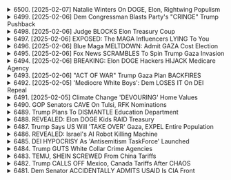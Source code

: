 <details>
<summary>6500. [2025-02-07] Natalie Winters On DOGE, Elon, Rightwing Populism</summary><br>

<a href="https://www.youtube.com/watch?v=vCKtPWCixrE" target="_blank">
    <img src="https://img.youtube.com/vi/vCKtPWCixrE/maxresdefault.jpg" 
        alt="[Youtube]" width="200">
</a>

# Natalie Winters On DOGE, Elon, Rightwing Populism

### 中文摘要與結構化總結

#### 1. 談話背景
- 演講者為一名政治評論家，可能隸屬右翼或保守派別。
- 討論主題圍繞美國當前的經濟、移民政策及中美貿易關係。

#### 2. 主要議題與觀點

##### a. 結構化總結
1. **媒體侵入問題**：
   - 指責傳統媒體未能有效報導白宮記者會，認為新媒體在這方面更為必要。
   
2. **經濟政策評析**：
   - 誤讚民主黨的經濟政策，尤其是拜登政府的「.inflate」措施。
   - 強調美國勞工數據混亂，消費信心指數與實際情況脫節。
   - 主張反對目前的經濟政策，並建議重新審視和改革。

3. **移民問題**：
   - 指出非法移民大約1500萬人，認為這對美國勞工薪資構成重大抑壓。
   - 認為限制非法移民有助於控制 inflation，並提升美國勞工待遇。

4. **中美貿易與產業政策**：
   - 批評民主黨的產業政策，尤其是外包（offshoring）現象，認為這損害了美國製造業和勞工利益。
   - 主張採取更強硬措施，如提高關稅（「穆奇」），以遏制中國及大型科技企業的影響。
   - 提到拆分大型科技公司，並支持彼得·納瓦羅（Peter Navarro）的觀點。

5. **政治與政策建議**：
   - 主張採取「 carrot and stick 」策略，既提供激勵，又施加壓力，以迫使企業回流美國。
   - 認為拜登政府缺乏誠意，未能有效執行國內製造業保護政策。
   - 提到對大型企業和富人的稅收政策，暗示應加重他們的負擔。

##### b. 具體觀點與批評
- **民主黨政策失敗**：
  - 指出民主黨的政策未能有效幫助美國勞工，反而導致經濟數據混亂。
  - 認為這些政策背後的根本原因是大企業、大額捐助者和外包利益集團的影響。
  
- **對中國及科技 giant 的強硬立場**：
  - 主張限制甚至驅逐中國企業，並支持拆分大型科技公司以促進公平競爭。

- **移民控制的重要性**：
  - 強調非法移民對美國勞工薪資的抑壓作用，認為這是導致 inflation 的原因之一。
  - 提出應採取更嚴厲措施來防止非法移民。

#### 3. 結論與呼籲
- 呼籲觀眾支持政治改革，反對當前政策，並贊助節目以獲取更多內容。
- 強調即將推出的「卡ounterpoints」系列，邀請觀眾期待進一步的討論。

#### 4. 其他注記
- 談話中多次提到電視節目《Breaking Points》，並鼓勵訂閱premium會員以獲得完整節目。
- 演講者對女性評論員Natalie表示讚賞，特別是她的服裝選擇，顯露出某些性別偏見。

### 總結
此次談話主要圍繞美國當前的經濟、移民和貿易政策展開，演講者批評民主黨的政策，強調其對美國勞工的不利影響，並提出一系列改革建議。此外，談話中也包含了對媒體、大型企業及非法移民的批判，展現出明顯的保守派立場。
</details>

<details>
<summary>6499. [2025-02-06] Dem Congressman Blasts Party's "CRINGE" Trump Pushback</summary><br>

<a href="https://www.youtube.com/watch?v=MskyyrbjpNM" target="_blank">
    <img src="https://img.youtube.com/vi/MskyyrbjpNM/maxresdefault.jpg" 
        alt="[Youtube]" width="200">
</a>

# Dem Congressman Blasts Party's "CRINGE" Trump Pushback

### 小結點整理

#### 1. 主題：共和黨員的政治抉擇與職涯考量
- **主題句**：共和黨員在政治立場與職涯之間面臨抉擻，需權衡利弊。
- **主要內容**：
  - 共和黨員若要保住職位，往往需要站在特朗普一邊。
  - 職涯考量使部分共和黨員選擇默不作聲或支持特朗普。
  - 特朗普的影響力在共和黨內不容忽視，許多政治人物因此趨附。

#### 2. 主題：特拉斯與共和黨的政治策略
- **主題句**：特拉斯的政治策略對共和黨未來具有深遠影響。
- **主要內容**：
  - 特朗普的政策和行動塑造了共和黨的形象和路線。
  - 共和黨需重新評估其政治立場，以應對特朗普時代的挑戰。
  - 內部意見分歧，但多數人仍支持特朗普的政治路向。

#### 3. 主題：選舉資金與政治影響力
- **主題句**：選舉資金的無限化威脅民主制度，需引起關注。
- **主要內容**：
  - 富豪如馬斯克在選舉中可透過大量捐款控制政黨立場。
  - 特朗普若參選，將可能動用巨額資金幹預政治生態。
  - 此現象威脅民主制度的公平性，引發公眾對政治腐敗的擔憂。

#### 4. 主題：民主制度的未來挑戰
- **主題句**：民主制度面臨前所未有的挑戰，需各界共同努力應對。
- **主要內容**：
  - 特拉斯與共和黨的合作威脅民主結構的穩固性。
  - 公民社會需提高警覺，共同抵制政治操縱。
  - 媒體與監督機構在揭露政治不當行為中扮演關鍵角色。

#### 5. 主題：獨立媒體的角色與重要性
- **主題句**：獨立媒體在信息傳播和民主監督中具有重要作用。
- **主要內容**：
  - 獨立媒體如Breaking Points提供多元視角，促進公共討論。
  - 支持獨立媒體可幫助維繫新聞自由，防止信息操控。
  - 觀眾應透過訂閱等方式支持獨立媒體，確保其持續運作。

### 總結
上述整理展示了當前美國政治生態中共和黨、特朗普及其盟友的行動對民主制度的影響。面對選舉資金濫用、政黨策略轉向等挑戰，公眾與媒體需共同努力，維繫民主制度的健康運作。
</details>

<details>
<summary>6498. [2025-02-06] Judge BLOCKS Elon Treasury Coup</summary><br>

<a href="https://www.youtube.com/watch?v=cCRRayRJpa0" target="_blank">
    <img src="https://img.youtube.com/vi/cCRRayRJpa0/maxresdefault.jpg" 
        alt="[Youtube]" width="200">
</a>

# Judge BLOCKS Elon Treasury Coup

### 小節主題：政權與司法對抗

#### 背景概述：
- **爭議焦點**：圍繞總統令及其合憲性，涉及行政分支與司法分支的權力分配。
- **核心問題**：特朗普政府試圖限制特定支出，挑戰Congress的財政權限。

### 紙本案件分析

#### 1. 財務系統凍結事件：
- **事實經過**：
  - 某些官員（如OMB）下令限制某些個人和組織對聯邦資金的存取。
  - 相關措施被法院裁定為非法並叫停。
  
- **法律爭議**：
  - 聲稱總統令逾越權限，侵蝕Congress的撥款職能。
  - 涉及《收支法案》和《國內法》等憲法條文。

#### 2. 環境保護政策實施阻礙：
- **事實經過**：
  - 白宮發布命令意圖停止特定環保項目的資金分配，包括EPA和其他機構。
  
- **法律依據**：
  - 主張總統有權制約Congress的撥款，以符合政策目標。
  - 與《收支法案》和《行政筦理法》產生沖突。

#### 3. 大規模押兌行動：
- **事實經過**：
  - 政府機關扣押多項環保補助金及貸款，影響氣候變革計劃。
  
- **法律爭議**：
  - 涉嫌違憲，侵蝕立法部門的財政控制權。
  - 受損當事人已提起訴訟。

### 司法判決與政策執行

#### 1. 法院裁定：
- 多項總統令被法院叫停，強調行政分支不得擅自凍結Congress核定之經費。

#### 2. 系統性阻礙：
- 少數機關持續執行總統指令，影響特定環保計劃的資金流動。

### 官方立場與未來展望

#### 1. 政府辯護理由：
- 主張總統有權管理政府資源，以優先處理國家利益。
- 強調行政效率和政策一致性的重要性。

#### 2. 立法部門反制措施：
- 考慮提出立法修訂，限制行政機關對 예산의 幹預權限。
  
#### 3. 司法途徑：
- 預期更多案件將上訴至最高法院，最終判決將決定總統令的合法性。

### 綜合結論

此次爭議凸顯了行政與立法分支間的權力制衡問題。特朗普政府試圖擴張行政權限，而司法部門則在捍衞Congress的財政主導權。案件的最終走向將對未來美國政治結構產生重要影響，值得持續關注。
</details>

<details>
<summary>6497. [2025-02-06] EXPOSED: The MAGA Influencers LYING To You</summary><br>

<a href="https://www.youtube.com/watch?v=GcmJZ0brphc" target="_blank">
    <img src="https://img.youtube.com/vi/GcmJZ0brphc/maxresdefault.jpg" 
        alt="[Youtube]" width="200">
</a>

# EXPOSED: The MAGA Influencers LYING To You

### 重點整理：

#### 1. **社交媒體平臺的影響與控制**
- **推特（Twitter）**作爲一個具有影響力的平臺，被用於傳播信息和影響公衆輿論。
- **伊隆·馬斯克（Elon Musk）**通過控制推特，能夠壓制批評者並推廣自己的利益，例如支持無政府資本主義和技術封建主義。
- **右翼政治力量**如斯蒂夫·班農和JD·瓦斯的影響力在平臺上的體現受到限制。

#### 2. **媒體報道與資金來源**
- **《紐約時報》**的資金來源被質疑，尤其是其與政府機構（如國防部）的關係。
- 報道指出，《紐約時報》在過去五年內從國防部分獲得約160萬美元的資金支持，而非來自其他部門。

#### 3. **輿論操控與虛假信息**
- 社交媒體平臺上的虛假信息和誤導性言論被放大，例如捏造《紐約時報》與政治資金的不正當關係。
- 這種現象加劇了「後真相」環境，使得錯誤主張獲得關注並影響公衆判斷。

#### 4. **政治動態與法律挑戰**
- **託馬斯·德梅洛（Thomas DeMere）**分析了一些法律問題和反對方的訴訟反應。
- 提到一些新的法院判決，暗示可能有關於加密貨幣（如狗狗幣）和對特朗普政府的潛在法律行動。

#### 5. **觀衆互動與節目支持**
- 鼓勵觀衆通過點讚、評論等方式支持視頻內容。
- 提供訂閱服務「breakingpoints」，以推廣獨立媒體的發展。

### 結論：
文章主要討論了社交媒體平臺在輿論操控中的作用，以及媒體資金來源的透明度問題。同時，提到了當前的政治動態和法律挑戰，呼籲公衆關注並支持獨立媒體，以促進信息的真實性和客觀性。
</details>

<details>
<summary>6496. [2025-02-06] Blue Maga MELTDOWN: Admit GAZA Cost Election</summary><br>

<a href="https://www.youtube.com/watch?v=OjMzT5AxnjM" target="_blank">
    <img src="https://img.youtube.com/vi/OjMzT5AxnjM/maxresdefault.jpg" 
        alt="[Youtube]" width="200">
</a>

# Blue Maga MELTDOWN: Admit GAZA Cost Election

### 中東局勢：以色列與巴勒斯坦衝突

1. **以色列與巴勒斯坦的基本矛盾**
   - 以色列和巴勒斯坦的衝突源於歷史、宗教及領土糾紛。
   - 巴勒斯坦人要求建立一個獨立國家，而以色列則擔心安全受到威脅。

2. **近期局勢發展**
   - 以色列首相ネタニヤフ提出將約旦河西岸變成「中東裡維埃拉」的計劃，引起巴勒斯坦強烈反對。
   - 巴勒斯坦領導人表示此計劃完全否定了巴勒斯坦人民的基本權利。

3. **國際反應**
   - 多個國家和國際組織表達關切，特別是阿拉伯聯盟和歐盟等。
   - 聯合國安理會於9月21日通過 resolution 2547，呼籲以色列停止一切定居點活動。

### 美國內政：總統政策對中東局勢的影響

1. **特朗普政府的政策**
   - 特朗普曾表示支持以色列的所有要求，並承諾將耶路撒冷作為以色列首都。
   - 他簽署了「 normalization agreements」，與阿聯酋等阿拉伯國家建立外交 relations。

2. **拜登政府的策略**
   - 拜登 administration 舉>Returns without borders>為口號，強調支持巴勒斯坦自決權。
   - 美國在中東的政策開始向平衡以色列和巴勒斯坦雙方利益的方向轉化。

3. **政策影響**
   - 特朗普的政策導致美國與多個阿拉伯國家關係緊張。
   - 拜登政府的政策則有助於緩和部分地區 tension，但尚未見根本性改變。

### 政治宣傳：媒體在其中的角色

1. **媒體報導的雙重標準**
   - 西方媒體常以不同的標淮報導以色列和巴勒斯坦。
   - 例如，以色列的軍事行動往往被描述為「自衛」，而巴勒斯坦則被描寫為「恐怖主義」。

2. **社交媒體的作用**
   - 社交媒體平臺成為宣傳的重要工具，特-bin Laden 等激進分子利用網絡散佈極端思想。
   - YouTube 和 Twitter 等平臺上的內容往往會加深地區 tension。

3. **輿論 manipulation**
   - 各種政治廣告和宣傳片充斥著社交媒體，試圖塑造有利於己方的 public opinion。
   - 例如，特朗普政府曾大量投放宣傳片，強調以色列的安全需求。

### 美國大選：2024年選情分析

1. **主要候選人的立場**
   - 特朗普可能再次參選，他先前在中東問題上的強硬姿態受到部分選民歡迎。
   - 拜登若連任，預期將繼續推行平衡政策。

2. **選民反應**
   - 中東政策並非美國選民的首要關切，但卻是影響猶太裔和阿拉伯裔選民的重要因素。
   - 過去的選舉顯示，以色列的支持者往往傾向共和黨，而巴勒斯坦支持者則傾向民主黨。

3. **選情展望**
   - 如果2024年選情膠着，中東政策可能成為辯論焦點之一。
   - 特朗普若參選，他的強硬姿態可能吸引保守派票源；而拜登若連任，則可能鞏固民主黨在中東的影響力。

### 總結

以色列與巴勒斯坦的衝突是個複雜的歷史、宗教和政治問題。美國總統政策對局勢有著重要影響，但最終解決仍需各方共同努力。媒體在其中扮演了宣傳和塑造輿論的角色，而2024年大選可能成為美國中東政策的重要分水嶺。
</details>

<details>
<summary>6495. [2025-02-06] Fox News SCRAMBLES To Spin Trump Gaza Invasion</summary><br>

<a href="https://www.youtube.com/watch?v=z48saTv1b_U" target="_blank">
    <img src="https://img.youtube.com/vi/z48saTv1b_U/maxresdefault.jpg" 
        alt="[Youtube]" width="200">
</a>

# Fox News SCRAMBLES To Spin Trump Gaza Invasion

### 1. 主要事件或宣布：トランプがガザ地區への核爆弾投下を宣言？
- **內容**：トランプ大統領は、ガザ地區に対して核爆弾を使用する可能性を示唆した。
- **背景**：発言はイスラエルとパレスチナの紛爭関連の意見交換中に行われた。
- **目的**：イスラエルに対する強硬な支持を表明し、ハマスなどの武裝組織に対抗する姿勢を示すものと見られる。

### 2. 國內政治情勢：トランプの発言に対する反応と支持者の動向
- **共和黨**：一部の共和黨議員は、トランプの大膽な発言に賛成し、イスラエルへの支持を強調。
- **民主黨**： większo besar dari mereka menganggap ucapan ini sebagai provokasi dan tidak realistis.
- **一般國民**：特定の世論調査では、軍事行動に対する支持が小幅ながらあることが指摘されている。

### 3. 國際関係：イスラエル、パレスチナ間の情勢及びトルコ、歐州連合等の立場
- **イスラエル**：トランプの発言を歓迎し、強硬なイスラエル支持を期待。
- **パレスチナ**：國際的な非難を浴びており、和平プロセスへの影響が懸念される。
- **トルコ**：中東地域の安定を重視する立場から、過激な軍事行動に反対する可能性が高い。
- **歐州連合（EU）**：イスラエルとパレスチナ間の和平プロセスを支持し、國際法に基づく解決を求める姿勢を強めると予想される。

### 4. 経済的影響：特にエネルギー資源（石油）に関するトランプの政策や聲明
- **石油政策**：トランプは中東地域での油田開発に注力し、石油自給を目指す方針。
- **経済的目的**：石油資源の安定供給を通じて経済的メリットを強調している。
- **リスク**：軍事衝突による石油価格の変動リスクが指摘されている。

### 5. 特殊要點：番組內的具體的な意見や視聴者への呼びかけ
- **番組の姿勢**：トランプの大膽な発言を支持するか、批判するかに焦點を當てた議論が行われている。
- **視聴者への呼びかけ**：番組終盤にて視聴者に「いいね」ボタンやコメント投稿を促すとともに、番組の拡散を図っている。
- **配信情報**：毎朝メールでの番組全體の無料配信が案內され、獨立系メディアの支援を呼びかけている。

以上が整理された要約です。
</details>

<details>
<summary>6494. [2025-02-06] BREAKING: Elon DOGE Hackers HIJACK Medicare Agency</summary><br>

<a href="https://www.youtube.com/watch?v=cEMKgSeljs4" target="_blank">
    <img src="https://img.youtube.com/vi/cEMKgSeljs4/maxresdefault.jpg" 
        alt="[Youtube]" width="200">
</a>

# BREAKING: Elon DOGE Hackers HIJACK Medicare Agency

### 要點整理：

#### 1. **elon musk 的影響力**
   - **政治與企業控制**：Elon Musk 正在努力掌控美國連邦政府的重要機構，以實現其長期 vision。
   - **金錢與資源**：他需要龐大的資金來支持火星計劃等項目，這使得聯邦政府成為關鍵角色。
   - **司法挑戰**：目前面臨法律 resistance，但尚未對其影響力造成決定性打擊。

#### 2. **共和黨的未來**
   - **JD Vance 的角色**：被視為共和黨未來的領軍人物，尤其在特朗普缺席的情況下。
   - **與伊隆·馬斯克的合作**：兩人關係密切，預期將進一步深化合作，影響共和黨政策方向。

#### 3. **科技寡頭的崛起**
   - **理想與現實**：部分技術精英（如Peter Thiel）視Elon Musk為新的「技術王侯」，夢想建立ハイテク封建社會。
   - **民主主義的挑戰**：擔心Elon Musk 的影響力可能導致民主制度的弱化。

#### 4. **特朗普的角色**
   - **多樣化的政治參與**：Trump 在移民、貿易等問題上有很大話語權，但相對缺乏長期 vision。
   - **與伊隆·馬斯克的比較**：相比Elon Musk 的革命性計劃，Trump 更像是一個「享樂型」政治家。

#### 5. **法律與道德考量**
   - **支出控制**：Elon Musk 力圖通過政府支出來支持其企業目標。
   - **貧富差距問題**：擔心他的某些政策可能進一步擴大社會不平等，例如鼓勵低教育層面的家庭生育更多孩子。

#### 6. **媒體與信息流**
   - **視頻號召力**：鼓勵觀眾點贊、留言以增加內容曝光度。
   - **獨立媒體的支持**：提倡支持獨立メディア Breakingpoints，以抗衡主流媒體 Narratives。

---

### 總結：
Elon Musk 的影響力正在美國政治與經濟領域迅速擴張，其目標不僅限於技術創新，更包括對國家資源的控制。共和黨內部的未來走向依賴於JD Vance等人的領導力，而科技寡頭的理想則可能改變現有民主制度的面貌。在這樣的背景下，法律 resistance 和媒體的作用顯得尤為重要。
</details>

<details>
<summary>6493. [2025-02-06] "ACT OF WAR" Trump Gaza Plan BACKFIRES</summary><br>

<a href="https://www.youtube.com/watch?v=4c45r9rLsJs" target="_blank">
    <img src="https://img.youtube.com/vi/4c45r9rLsJs/maxresdefault.jpg" 
        alt="[Youtube]" width="200">
</a>

# "ACT OF WAR" Trump Gaza Plan BACKFIRES

### 提供的中文文章重點整理

#### 一、文章主題與核心觀點
- **主題**：探討美國總統唐納德·特朗普在中東地區推行的政策及其影響，特別是將100萬 Palestini 聲民重新安置至約旦河谷地和埃及西奈半島的計劃。
- **核心觀點**：
  - 特朗普的政策被批評為魯莽且不切實際。
  - 中東國家如約旦和埃及對此計劃持反對態度，認為會破壞地區穩定。

#### 二、主要內容與爭議
1. **特朗普的政策目標**：
   - 要求將 Palestini 議民重新安置至約旦河谷地和西奈半島。
   - 目標是通過這種方式來解決 Palestini 議民問題。

2. **中東國家的反對聲音**：
   - **約旦**：
     - 副首相指責該計劃為「向阿拉伯人宣戰」。
     - 擔心會激化地區緊張，影響國內穩定。
   - **埃及**：
     - 同樣表達了對此計劃的不滿，擔心接收大量Palestini 議民將帶來社會和政治壓力。

3. **共和黨議員的疑問**：
   - 部分共和黨議員對該計劃表示懷疑，認為其實施可行性低。
   - 擔心可能引發更大規模的區域衝突。

#### 三、政策影響與挑戰
1. **經濟壓力與人口問題**：
   - 約旦和埃及擔心接收大量Palestini 議民會對本國經濟和社會造成負擔。
   - 尤其是約旦，其國內 Palestini 議民數量已佔總人口的多數。

2. **國際反應與外交壓力**：
   - 其他國家如科隆尼亞和巴拿馬對美國的相關政策表達不滿，拒絕合作。
   - 美國可能透過經濟脅迫（如關稅）來強行推進政策，但效果有限。

3. **地區穩定性風險**：
   - 重新安置計劃可能激發更大規模的抗議和衝突，威脅中東地區的和平與安全。

#### 四、專家與分析人士的看法
1. **對特朗普交涉能力的質疑**：
   - 多數國際觀察家對特朗普在中東地區的談判能力表示懷疑。
   - 認為其政策缺乏深思熟慮，可能帶來災難性後果。

2. **中東國家的政治考量**：
   - 各國領導人多以自身政權穩定為首要考慮，不太願意冒險支持美國的激進計劃。

3. **Palestini 議民的未來**：
   - 專家警告，重新安置計劃可能導致Palestini 議民陷入更為艱辛的生活環境，並進一步影響地區和平。

#### 五、結論與建議
1. **政策失敗的可能性**：
   - 特朗普的政策因缺乏國際支持和中東國家的合作而難以成功。
   - 可能導致美國在中東的信譽受到更大程度的損壞。

2. **未來展望**：
   -  更為克制和實際的外交策略來處理 Palestini 議民問題。
   - 強調國際合作與地區國家的利益平衡，避免激化矛盾。

以上內容為人工整理
</details>

<details>
<summary>6492. [2025-02-05] 'Mediocre White Boys': Dem LOSES IT On DEI Repeal</summary><br>

<a href="https://www.youtube.com/watch?v=MJp1DwzEzB4" target="_blank">
    <img src="https://img.youtube.com/vi/MJp1DwzEzB4/maxresdefault.jpg" 
        alt="[Youtube]" width="200">
</a>

# 'Mediocre White Boys': Dem LOSES IT On DEI Repeal

### 小節化整理

#### 1. **政治策略與民主黨考量**
   - **修辭與表現**：民主黨希望找到能有力對抗共和黨的人物，尤其是那些能通過修辭和表演吸引選民的候選人。
   - **對比與對立**：文中提到民主黨可能傾向於選擇像格裏姆這樣的激進表演者，以製造與共和黨之間的鮮明對立。

#### 2. **公衆反應與文化現象**
   - **社交媒體影響**：Tik Tok上Ryan成爲網紅，反映了年輕一代對政治內容的關注和傳播。
   - **娛樂化政治**：政治逐漸融入娛樂元素，如格裏姆的表演風格，吸引了更多觀衆。

#### 3. **媒體與節目討論**
   - **節目內容**：《Breaking Points》和《Counterpoints》等節目試圖通過深度分析和嘉賓訪談提供全面新聞。
   - **觀衆互動**：鼓勵觀衆訂閱YouTube頻道並關注Tik Tok賬號，以獲取最新政治動態。

#### 4. **挑戰與爭議**
   - **信息過載**：從周四到周一的大量新聞事件讓觀衆難以消化，建議通過節目篩選關鍵信息。
   - **媒體策略**：強調及時更新和多平臺覆蓋，確保觀衆不會錯過重要新聞。

#### 5. **未來展望**
   - **節目計劃**：周五將推出特別版節目，涵蓋更多A級新聞內容。
   - **訂閱服務**：Premium會員可以通過郵件和Spotify接收完整節目，提供更便捷的觀看體驗。
</details>

<details>
<summary>6491. [2025-02-05] Climate Change 'DEVOURING' Home Values</summary><br>

<a href="https://www.youtube.com/watch?v=_kfxtVkEP08" target="_blank">
    <img src="https://img.youtube.com/vi/_kfxtVkEP08/maxresdefault.jpg" 
        alt="[Youtube]" width="200">
</a>

# Climate Change 'DEVOURING' Home Values

### 重點整理

#### 1. **保險公司的困境與政策影響**
   - **問題背景**：保險公司面臨巨額索賠壓力，尤其是洪水和火災等自然災害頻發的情況下。
   - **政府政策**：政府干預可能加劇了保險市場的不穩定，導致再保險公司承擔更大的風險。
   - **結果**：部分保險公司可能出現破產或無法履行賠付責任的情況。

#### 2. **自然災害的經濟影響**
   - **損失規模**：
     - 洛杉磯火災造成的損失約爲2500億美元。
     - 其他地區的風暴可能使總損失接近5000億美元。
   - **保險成本**：高昂的災害修復費用直接影響了保險公司的財務健康。

#### 3. **制度信任與科學分歧**
   - **科學爭議**：
     - 對基礎科學研究的不信任導致政策制定和公衆決策受阻。
     - 科學在政治化環境下失去其客觀性，影響了保險定價和投資決策。
   - **社會影響**：科學爭議加劇了二極化，直接影響到民衆對制度的信任。

#### 4. **未來的挑戰與解決方案**
   - **問題根源**：
     - 制度信任的缺失導致保險公司難以準確評估風險。
     - 科學分歧使政策制定缺乏共識。
   - **潛在後果**：若不解決這些問題，未來將面臨更大的經濟和社會危機。

#### 5. **總結與建議**
   - **短期措施**：政府應加強監管，確保保險市場的穩定。
   - **長期策略**：
     - 提升科學透明度和公信力。
     - 鼓勵跨學科合作，解決基礎研究分歧。
     - 加強國際合作，共同應對全球性風險。

### 結論
文章強調了當前保險市場面臨的多重挑戰，包括自然災害的經濟影響、制度信任危機以及科學爭議。這些問題相互交織，對個人和社會造成深遠影響。爲應對這些挑戰，需要政府、學術界和企業界的共同努力，通過提升透明度和加強合作來重建信任，並制定有效的風險管理策略。
</details>

<details>
<summary>6490. GOP Senators CAVE On Tulsi, RFK Nominations</summary><br>

<a href="https://www.youtube.com/watch?v=46XfKVBJNLs" target="_blank">
    <img src="https://img.youtube.com/vi/46XfKVBJNLs/maxresdefault.jpg" 
        alt="[Youtube]" width="200">
</a>

# GOP Senators CAVE On Tulsi, RFK Nominations


</details>

<details>
<summary>6489. Trump Plans To DISMANTLE Education Department</summary><br>

<a href="https://www.youtube.com/watch?v=Hy5akVVlLWs" target="_blank">
    <img src="https://img.youtube.com/vi/Hy5akVVlLWs/maxresdefault.jpg" 
        alt="[Youtube]" width="200">
</a>

# Trump Plans To DISMANTLE Education Department


</details>

<details>
<summary>6488. REVEALED: Elon DOGE Kids RAID Treasury</summary><br>

<a href="https://www.youtube.com/watch?v=10VAGq_zxKs" target="_blank">
    <img src="https://img.youtube.com/vi/10VAGq_zxKs/maxresdefault.jpg" 
        alt="[Youtube]" width="200">
</a>

# REVEALED: Elon DOGE Kids RAID Treasury


</details>

<details>
<summary>6487. Trump Says US Will 'TAKE OVER' Gaza, EXPEL Entire Population</summary><br>

<a href="https://www.youtube.com/watch?v=Kcl0JS2_G-4" target="_blank">
    <img src="https://img.youtube.com/vi/Kcl0JS2_G-4/maxresdefault.jpg" 
        alt="[Youtube]" width="200">
</a>

# Trump Says US Will 'TAKE OVER' Gaza, EXPEL Entire Population


</details>

<details>
<summary>6486. REVEALED: Israel's AI Robot Killing Machine</summary><br>

<a href="https://www.youtube.com/watch?v=mOcvX1Mt6lA" target="_blank">
    <img src="https://img.youtube.com/vi/mOcvX1Mt6lA/maxresdefault.jpg" 
        alt="[Youtube]" width="200">
</a>

# REVEALED: Israel's AI Robot Killing Machine


</details>

<details>
<summary>6485. DEI HYPOCRISY As 'Antisemitism TaskForce' Launched</summary><br>

<a href="https://www.youtube.com/watch?v=5D_mpXBDkoE" target="_blank">
    <img src="https://img.youtube.com/vi/5D_mpXBDkoE/maxresdefault.jpg" 
        alt="[Youtube]" width="200">
</a>

# DEI HYPOCRISY As 'Antisemitism TaskForce' Launched


</details>

<details>
<summary>6484. Trump GUTS White Collar Crime Agencies</summary><br>

<a href="https://www.youtube.com/watch?v=9ELUyQMC-MY" target="_blank">
    <img src="https://img.youtube.com/vi/9ELUyQMC-MY/maxresdefault.jpg" 
        alt="[Youtube]" width="200">
</a>

# Trump GUTS White Collar Crime Agencies


</details>

<details>
<summary>6483. TEMU, SHEIN SCREWED From China Tariffs</summary><br>

<a href="https://www.youtube.com/watch?v=Q8bqM7-F1qI" target="_blank">
    <img src="https://img.youtube.com/vi/Q8bqM7-F1qI/maxresdefault.jpg" 
        alt="[Youtube]" width="200">
</a>

# TEMU, SHEIN SCREWED From China Tariffs


</details>

<details>
<summary>6482. Trump CALLS OFF Mexico, Canada Tariffs After CHAOS</summary><br>

<a href="https://www.youtube.com/watch?v=eV9oauD7VA4" target="_blank">
    <img src="https://img.youtube.com/vi/eV9oauD7VA4/maxresdefault.jpg" 
        alt="[Youtube]" width="200">
</a>

# Trump CALLS OFF Mexico, Canada Tariffs After CHAOS


</details>

<details>
<summary>6481. Dem Senator ACCIDENTALLY ADMITS USAID Is CIA Front</summary><br>

<a href="https://www.youtube.com/watch?v=Z0TFVSBIkxM" target="_blank">
    <img src="https://img.youtube.com/vi/Z0TFVSBIkxM/maxresdefault.jpg" 
        alt="[Youtube]" width="200">
</a>

# Dem Senator ACCIDENTALLY ADMITS USAID Is CIA Front


</details>

